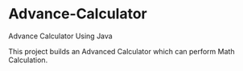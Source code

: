 # Advance-Calculator
Advance Calculator Using Java

This project builds an Advanced Calculator which can perform Math Calculation.
